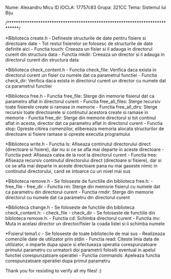 Nume: Alexandru Micu
ID IOCLA: 17757c83
Grupa: 321CC
Tema: Sistemul lui Biju

/*****************************************************************************/

*Biblioteca create.h
    - Defineste structurile de date pentru fisiere si directoare date
    - Tot restul fisierelor se folosesc de structurile de date definite aici
    - Functia touch: Creeaza un fisier si il adauga in directorul curent din
                     structura data
    - Functia mkdir: Creeaza un director si il adauga in directorul curent din
                     structura data


*Biblioteca check_content.h
    - Functia check_file: Verifica daca exista in directorul curent un fisier
                          cu numele dat ca parametrul functiei
    - Functia check_dir: Verifica daca exista in directorul curent un director
                         cu numele dat ca parametrul functiei

*Biblioteca free.h
    - Functia free_file: Sterge din memorie fisierul dat ca parametru aflat
                         in directorul curent
    - Functia free_all_files: Sterge recursiv toate fisierele create si ramase
                              in memorie
    - Functia free_all_dirs: Sterge recursiv toate directoarele si continutul
                             acestora create si ramase in memorie
    - Functia free_dir: Sterge din memorie directorul si tot continul aflat in 
                        acesta, director dat ca parametru aflat in directorul
                        curent
    - Functia stop: Opreste citirea comenzilor, elibereaza memoria alocata
                    structurilor de directoare si fisiere ramase si opreste
                    executia programului

*Biblioteca write.h
    - Functia ls: Afiseaza continutul directorului direct (directoare si 
                  fisiere), dar nu si ce se afla mai departe in aceste
                  directoare
    - Functia pwd: Afiseaza calea de la root la directorul curent
    - Functia tree: Afiseaza recursiv continutul directorului direct 
                    (directoare si fisiere), dar si ce se afla mai departe in 
                    aceste directoare pana nu mai gaseste nimic in continutul
                    directorului, cand se intoarce cu un nivel mai sus

*Biblioteca remove.h
    - Se foloseste de functiile din biblioteca free.h:
        - free_file
        - free_dir
    - Functia rm: Sterge din memorie fisierul cu numele dat ca parametru din
                  directorul curent
    - Functia rmdir: Sterge din memorie directorul cu numele dat ca parametru 
                     din directorul curent

*Biblioteca change.h
    - Se foloseste de functiile din biblioteca check_content.h:
        - check_file
        - check_dir
    - Se foloseste de functiile din biblioteca remove.h:
    - Functia cd: Schimba directorul curent
    - Functia mv: Muta in acelasi director un director/fisier la coada listei
                  si ii schimba numele

*Fisierul tema1.c
    - Se foloseste de toate bibliotecile de mai sus
    - Realizeaza comenzile date de utilizator prin stdin
    - Functia read: Citeste linia data de utilizator, o imparte dupa space si
                    efectueaza operatia corespunzatoare primului parametru
                    cu urmatorii doi parametrii folositi eventual in apelul
                    functiei corespunzatoare operatiei
    - Functia commands: Apeleaza functia corespunzatoare operatiei dupa primul
                        parametru

Thank you for resisting to verify all my files! :)